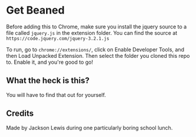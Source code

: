 # Get Beaned

Before adding this to Chrome, make sure you install the jquery source to a file called `jquery.js` in the extension folder.
You can find the source at `https://code.jquery.com/jquery-3.2.1.js` 

To run, go to `chrome://extensions/`, click on Enable Developer Tools, and then Load Unpacked Extension. Then select the folder you cloned this repo to. Enable it, and you're good to go!

What the heck is this?
---
You will have to find that out for yourself.

Credits
---
Made by Jackson Lewis during one particularly boring school lunch.
